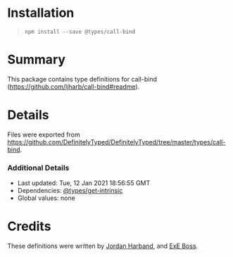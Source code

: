 # Installation
> `npm install --save @types/call-bind`

# Summary
This package contains type definitions for call-bind (https://github.com/ljharb/call-bind#readme).

# Details
Files were exported from https://github.com/DefinitelyTyped/DefinitelyTyped/tree/master/types/call-bind.

### Additional Details
 * Last updated: Tue, 12 Jan 2021 18:56:55 GMT
 * Dependencies: [@types/get-intrinsic](https://npmjs.com/package/@types/get-intrinsic)
 * Global values: none

# Credits
These definitions were written by [Jordan Harband](https://github.com/ljharb), and [ExE Boss](https://github.com/ExE-Boss).

